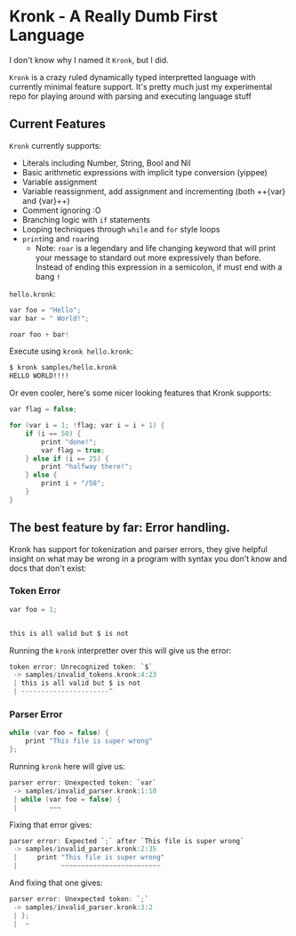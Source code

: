 # Kronk - A Really Dumb First Language

I don't know why I named it `Kronk`, but I did.

`Kronk` is a crazy ruled dynamically typed interpretted language with currently minimal feature support. It's pretty much just my experimental repo for playing around with parsing and executing language stuff

## Current Features
`Kronk` currently supports:
- Literals including Number, String, Bool and Nil
- Basic arithmetic expressions with implicit type conversion (yippee)
- Variable assignment
- Variable reassignment, add assignment and incrementing (both ++{var} and {var}++)
- Comment ignoring :O
- Branching logic with `if` statements
- Looping techniques through `while` and `for` style loops
- `print`ing and `roar`ing
    - Note: `roar` is a legendary and life changing keyword that will print your message to standard out more expressively than before. Instead of ending this expression in a semicolon, if must end with a bang `!`

`hello.kronk`:
```c
var foo = "Hello";
var bar = " World!";

roar foo + bar!
```

Execute using `kronk hello.kronk`:

```bash
$ kronk samples/hello.kronk 
HELLO WORLD!!!!
```

Or even cooler, here's some nicer looking features that Kronk supports:

```c
var flag = false;

for (var i = 1; !flag; var i = i + 1) {
    if (i == 50) {
        print "done!";
        var flag = true;
    } else if (i == 25) {
        print "halfway there!";
    } else {
        print i + "/50";
    }
}
```

## The best feature by far: Error handling.
Kronk has support for tokenization and parser errors, they give helpful insight on what may be wrong in a program with syntax you don't know and docs that don't exist:

### Token Error
```c
var foo = 1;


this is all valid but $ is not
```
Running the `kronk` interpretter over this will give us the error:
```c
token error: Unrecognized token: `$`
 -> samples/invalid_tokens.kronk:4:23 
 | this is all valid but $ is not
 | ----------------------^
```

### Parser Error
```c
while (var foo = false) {
    print "This file is super wrong"
};
```

Running `kronk` here will give us:
```c
parser error: Unexpected token: `var`
 -> samples/invalid_parser.kronk:1:10 
 | while (var foo = false) {
 |        ~~~
```

Fixing that error gives:

```c
parser error: Expected `;` after `This file is super wrong`
 -> samples/invalid_parser.kronk:2:35 
 |     print "This file is super wrong"
 |           ~~~~~~~~~~~~~~~~~~~~~~~~~
```

And fixing that one gives:

```c
parser error: Unexpected token: `;`
 -> samples/invalid_parser.kronk:3:2 
 | };
 |  ~
```


